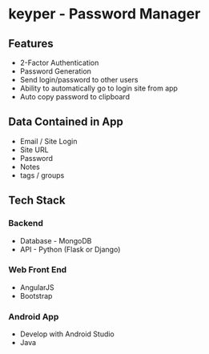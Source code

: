 # keyper - Password Manager

## Features
* 2-Factor Authentication
* Password Generation
* Send login/password to other users
* Ability to automatically go to login site from app
* Auto copy password to clipboard

## Data Contained in App
* Email / Site Login
* Site URL
* Password
* Notes
* tags / groups

## Tech Stack

### Backend
* Database - MongoDB
* API - Python (Flask or Django)

### Web Front End
* AngularJS
* Bootstrap

### Android App
* Develop with Android Studio
* Java
